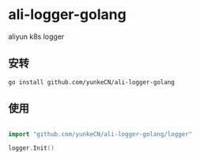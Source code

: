 # ali-logger-golang
aliyun k8s logger

## 安转
```shell script
go install github.com/yunkeCN/ali-logger-golang
```

## 使用
```go

import "github.com/yunkeCN/ali-logger-golang/logger"

logger.Init()
```
